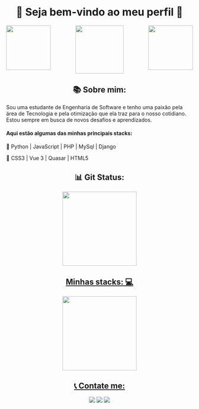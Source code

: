 <h1 align="Center">🍯 Seja bem-vindo ao meu perfil 🐝</h1>
<div align="Center"> 
<span>
<img align="Left" height="120em" src="https://github.com/MellanieKP/MellanieKP/assets/64799544/0f0fd8f7-5be6-4ab8-994d-ddf2bed87741" />
  </span><span>
 <img height="130em" src="https://github.com/MellanieKP/MellanieKP/assets/64799544/9d21af6b-dd4e-4f51-b995-5fe7865cf3a4" />
</span><span>
<img align="Right" height="120em" src="https://github.com/MellanieKP/MellanieKP/assets/64799544/0f0fd8f7-5be6-4ab8-994d-ddf2bed87741" />
</span> </div>

<h2 align="Center">📚 Sobre mim:</h2>
Sou uma estudante de Engenharia de Software e tenho uma paixão pela área de Tecnologia e pela otimização que ela traz para o nosso cotidiano. 
Estou sempre em busca de novos desafios e aprendizados.

<h4>Aqui estão algumas das minhas principais stacks:</h4>

📍 Python | JavaScript | PHP | MySql | Django

📍 CSS3 | Vue 3 | Quasar | HTML5

<h2 align="Center">📊 Git Status: </h2>

<div align="Center">
  <a href="https://github.com/MellanieKP">
  <img height="200em" src="https://github-readme-stats.vercel.app/api?username=MellanieKP&show_icons=true&theme=material-palenight&include_all_commits=true&count_private=true"/>
</div>

  <h2 align="Center">Minhas stacks: 💻</h2>

<div align="Center">
  <a href="https://github.com/MellanieKP">
  <img height="200em" src="https://github-readme-stats.vercel.app/api/top-langs/?username=MellanieKP&layout=compact&langs_count=7&theme=material-palenight"/>
</div>
  
<h2 align="Center">📞 Contate me: </h2>
<div align="Center">
   <a href="https://www.linkedin.com/in/m%C3%A9llanie-padilha-73269017a/" target="_blank"><img src="https://img.shields.io/badge/LinkedIn-0077B5?style=for-the-badge&logo=linkedin&logoColor=white" target="_blank"></a>
     <a href="https://www.instagram.com/mell_padilha/" target="_blank"><img src="https://img.shields.io/badge/Instagram-E4405F?style=for-the-badge&logo=instagram&logoColor=white" target="_blank"></a>
  <a href="https://mail.google.com/mail/u/0/?fs=1&tf=cm&source=mailto&to=mellanie.padilha@gmail.com" target="_blank"><img src="https://img.shields.io/badge/Gmail-D14836?style=for-the-badge&logo=gmail&logoColor=white" target="_blank"></a>
  
  </div>
